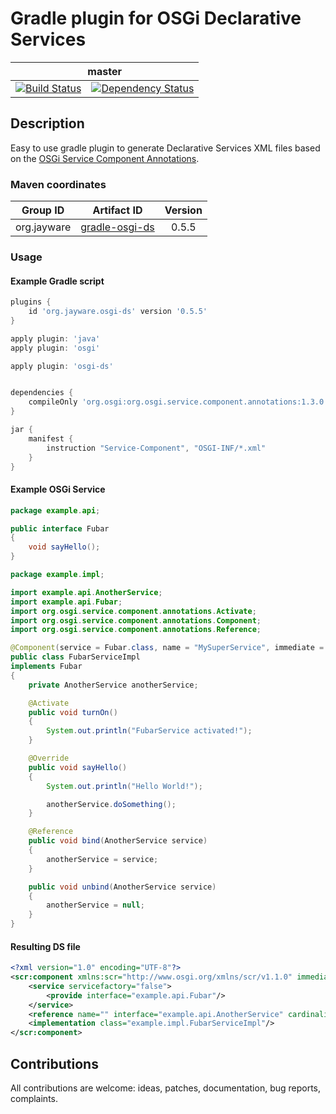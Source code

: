 <p>
    <h1>Gradle plugin for OSGi Declarative Services</h1>
    <table>
        <thead>
            <tr>
                <th align="center" colspan="3">master</th>
            </tr>
        </thead>
        <tbody>
            <tr>
                <td align="center">
                    <a href="https://travis-ci.org/jayware/gradle-osgi-ds">
                        <img src="https://img.shields.io/travis/jayware/gradle-osgi-ds/master.svg?style=flat-square" alt="Build Status">
                    </a>
                </td>
                <td align="center">
                    <a href="https://www.versioneye.com/user/projects/56e719fc96f80c003cade71a?child=summary">
                        <img src="https://www.versioneye.com/user/projects/56e719fc96f80c003cade71a/badge.svg?style=flat" alt="Dependency Status" />
                    </a>
                </td>
            </tr>
        </tbody>
    </table>
</p>

## Description
Easy to use gradle plugin to generate Declarative Services XML files based on the [OSGi Service Component Annotations](http://wiki.osgi.org/wiki/Declarative_Services).

### Maven coordinates
| Group ID              | Artifact ID                                                                              | Version |
| :-------------------: | :--------------------------------------------------------------------------------------: | :-----: |
| org.jayware           | <a href="https://plugins.gradle.org/plugin/org.jayware.osgi-ds">gradle-osgi-ds</a>     | 0.5.5   |

### Usage

#### Example Gradle script
```groovy
plugins {
    id 'org.jayware.osgi-ds' version '0.5.5'
}

apply plugin: 'java'
apply plugin: 'osgi'

apply plugin: 'osgi-ds'


dependencies {
    compileOnly 'org.osgi:org.osgi.service.component.annotations:1.3.0'
}

jar {
    manifest {
        instruction "Service-Component", "OSGI-INF/*.xml"
    }
}
```

#### Example OSGi Service

```java
package example.api;

public interface Fubar
{
    void sayHello();
}
```

```java
package example.impl;

import example.api.AnotherService;
import example.api.Fubar;
import org.osgi.service.component.annotations.Activate;
import org.osgi.service.component.annotations.Component;
import org.osgi.service.component.annotations.Reference;

@Component(service = Fubar.class, name = "MySuperService", immediate = true)
public class FubarServiceImpl
implements Fubar
{
    private AnotherService anotherService;

    @Activate
    public void turnOn()
    {
        System.out.println("FubarService activated!");
    }

    @Override
    public void sayHello()
    {
        System.out.println("Hello World!");

        anotherService.doSomething();
    }

    @Reference
    public void bind(AnotherService service)
    {
        anotherService = service;
    }

    public void unbind(AnotherService service)
    {
        anotherService = null;
    }
}
```

#### Resulting DS file
```xml
<?xml version="1.0" encoding="UTF-8"?>
<scr:component xmlns:scr="http://www.osgi.org/xmlns/scr/v1.1.0" immediate="true" name="MySuperService" activate="turnOn">
    <service servicefactory="false">
        <provide interface="example.api.Fubar"/>
    </service>
    <reference name="" interface="example.api.AnotherService" cardinality="1..1" policy="static" bind="bind" unbind="unbind"/>
    <implementation class="example.impl.FubarServiceImpl"/>
</scr:component>
```

## Contributions
All contributions are welcome: ideas, patches, documentation, bug reports, complaints.
